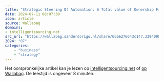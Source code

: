 ```yaml
---
title: "Strategic Steering Of Automation: A Total value of Ownership Framework"
date: 2024-07-11 08:07:30
icon: article
source: Wallabag
domains:
- intelligentsourcing.net
src_url: "https://wallabag.sanderdorigo.nl/share/66b6276643c147.33940987"
2024: "07"
categories:
    - "business"
    - "strategy"
---
```

Het oorspronkelijke artikel kan je lezen op [intelligentsourcing.net](https://www.intelligentsourcing.net/strategic-steering-of-automation-a-total-value-of-ownership-framework/amp/) of [op Wallabag](https://wallabag.sanderdorigo.nl/share/66b6276643c147.33940987). De leestijd is ongeveer 8 minuten.